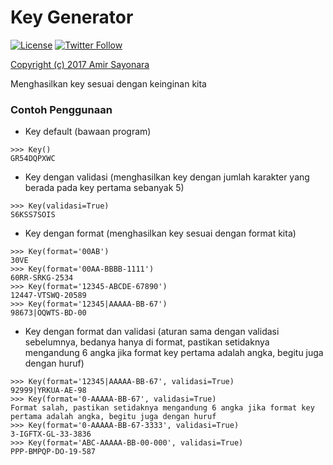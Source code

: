 # Key Generator
[![License](https://img.shields.io/github/license/amirsayonara/key-generator)](LICENSE)
[![Twitter Follow](https://img.shields.io/twitter/follow/amir_sayonara)](https://twitter.com/amir_sayonara)

[Copyright (c) 2017 Amir Sayonara](LICENSE)

Menghasilkan key sesuai dengan keinginan kita

### Contoh Penggunaan
- Key default (bawaan program)
```
>>> Key()
GR54DQPXWC
```
- Key dengan validasi (menghasilkan key dengan jumlah karakter yang berada pada key pertama sebanyak 5)
```
>>> Key(validasi=True)
S6KSS7SOIS
```
- Key dengan format (menghasilkan key sesuai dengan format kita)
```
>>> Key(format='00AB')
30VE
>>> Key(format='00AA-BBBB-1111')
60RR-SRKG-2534
>>> Key(format='12345-ABCDE-67890')
12447-VTSWQ-20589
>>> Key(format='12345|AAAAA-BB-67')
98673|OQWTS-BD-00
```
- Key dengan format dan validasi (aturan sama dengan validasi sebelumnya, bedanya hanya di format, pastikan setidaknya mengandung 6 angka jika format key pertama adalah angka, begitu juga dengan huruf)
```
>>> Key(format='12345|AAAAA-BB-67', validasi=True)
92999|YRKUA-AE-98
>>> Key(format='0-AAAAA-BB-67', validasi=True)
Format salah, pastikan setidaknya mengandung 6 angka jika format key pertama adalah angka, begitu juga dengan huruf
>>> Key(format='0-AAAAA-BB-67-3333', validasi=True)
3-IGFTX-GL-33-3836
>>> Key(format='ABC-AAAAA-BB-00-000', validasi=True)
PPP-BMPQP-DO-19-587
```